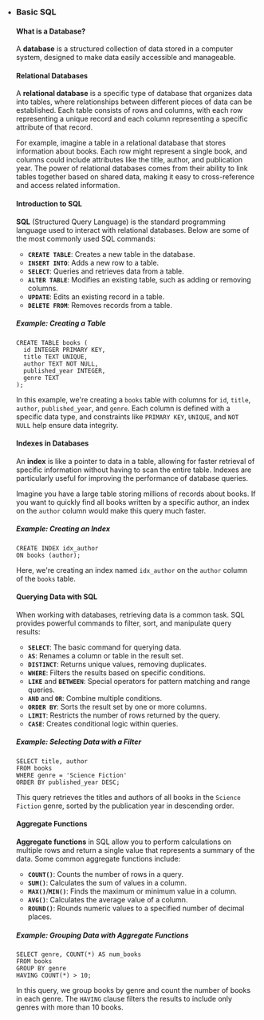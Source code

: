 - ### Basic SQL

  #### What is a Database?

  A **database** is a structured collection of data stored in a computer system, designed to make data easily accessible and manageable. 

  #### Relational Databases

  A **relational database** is a specific type of database that organizes data into tables, where relationships between different pieces of data can be established. Each table consists of rows and columns, with each row representing a unique record and each column representing a specific attribute of that record.

  For example, imagine a table in a relational database that stores information about books. Each row might represent a single book, and columns could include attributes like the title, author, and publication year. The power of relational databases comes from their ability to link tables together based on shared data, making it easy to cross-reference and access related information.

  

  #### Introduction to SQL

  **SQL** (Structured Query Language) is the standard programming language used to interact with relational databases. Below are some of the most commonly used SQL commands:

  - **`CREATE TABLE`**: Creates a new table in the database.
  - **`INSERT INTO`**: Adds a new row to a table.
  - **`SELECT`**: Queries and retrieves data from a table.
  - **`ALTER TABLE`**: Modifies an existing table, such as adding or removing columns.
  - **`UPDATE`**: Edits an existing record in a table.
  - **`DELETE FROM`**: Removes records from a table.

  ##### Example: Creating a Table

  ```
  CREATE TABLE books (
    id INTEGER PRIMARY KEY,
    title TEXT UNIQUE,
    author TEXT NOT NULL,
    published_year INTEGER,
    genre TEXT
  );
  ```

  In this example, we're creating a `books` table with columns for `id`, `title`, `author`, `published_year`, and `genre`. Each column is defined with a specific data type, and constraints like `PRIMARY KEY`, `UNIQUE`, and `NOT NULL` help ensure data integrity.

  #### Indexes in Databases

  An **index** is like a pointer to data in a table, allowing for faster retrieval of specific information without having to scan the entire table. Indexes are particularly useful for improving the performance of database queries.

  Imagine you have a large table storing millions of records about books. If you want to quickly find all books written by a specific author, an index on the `author` column would make this query much faster.

  ##### Example: Creating an Index

  ```
  CREATE INDEX idx_author
  ON books (author);
  ```

  Here, we're creating an index named `idx_author` on the `author` column of the `books` table.

  #### Querying Data with SQL

  When working with databases, retrieving data is a common task. SQL provides powerful commands to filter, sort, and manipulate query results:

  - **`SELECT`**: The basic command for querying data.
  - **`AS`**: Renames a column or table in the result set.
  - **`DISTINCT`**: Returns unique values, removing duplicates.
  - **`WHERE`**: Filters the results based on specific conditions.
  - **`LIKE`** and **`BETWEEN`**: Special operators for pattern matching and range queries.
  - **`AND`** and **`OR`**: Combine multiple conditions.
  - **`ORDER BY`**: Sorts the result set by one or more columns.
  - **`LIMIT`**: Restricts the number of rows returned by the query.
  - **`CASE`**: Creates conditional logic within queries.

  ##### Example: Selecting Data with a Filter

  ```
  SELECT title, author
  FROM books
  WHERE genre = 'Science Fiction'
  ORDER BY published_year DESC;
  ```

  This query retrieves the titles and authors of all books in the `Science Fiction` genre, sorted by the publication year in descending order.

  #### Aggregate Functions

  **Aggregate functions** in SQL allow you to perform calculations on multiple rows and return a single value that represents a summary of the data. Some common aggregate functions include:

  - **`COUNT()`**: Counts the number of rows in a query.
  - **`SUM()`**: Calculates the sum of values in a column.
  - **`MAX()`**/**`MIN()`**: Finds the maximum or minimum value in a column.
  - **`AVG()`**: Calculates the average value of a column.
  - **`ROUND()`**: Rounds numeric values to a specified number of decimal places.

  ##### Example: Grouping Data with Aggregate Functions

  ```
  SELECT genre, COUNT(*) AS num_books
  FROM books
  GROUP BY genre
  HAVING COUNT(*) > 10;
  ```

  In this query, we group books by genre and count the number of books in each genre. The `HAVING` clause filters the results to include only genres with more than 10 books.